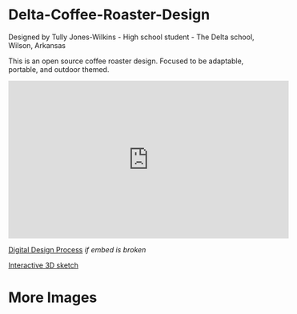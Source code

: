 # Delta-Coffee-Roaster-Design
Designed by Tully Jones-Wilkins - High school student - The Delta school, Wilson, Arkansas
   
This is an open source coffee roaster design. Focused to be adaptable, portable, and outdoor themed. 

<iframe width="560" height="315" src="https://www.youtube.com/embed/QRO_J9fgrgA" frameborder="0" allow="accelerometer; autoplay; encrypted-media; gyroscope; picture-in-picture" allowfullscreen> </iframe>


[Digital Design Process](https://www.youtube.com/watch?v=QRO_J9fgrgA&feature=youtu.be) *if embed is broken*

[Interactive 3D sketch](https://skfb.ly/6SCMY) 

# More Images 

